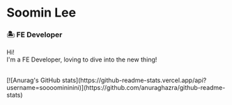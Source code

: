 # Soomin Lee
### 🏝 FE Developer
<p>
Hi! <br>
I'm a FE Developer, loving to dive into the new thing!
<br><br>
</p>
[![Anurag's GitHub stats](https://github-readme-stats.vercel.app/api?username=soooomininini)](https://github.com/anuraghazra/github-readme-stats)




